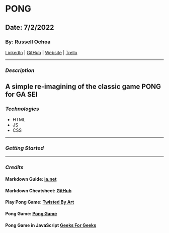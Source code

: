 # **PONG**

## **Date: 7/2/2022**

### **By: Russell Ochoa**

[LinkedIn](https://www.linkedin.com/in/russell-ochoa-7a2a9516/) | [GitHub](https://github.com/russellgochoa) | [Website](https://www.eg15m.com/) | [Trello](https://trello.com/b/eNux0e9S/russell-ochoa)

---

### **_*Description*_**

## A simple re-imagining of the classic game PONG for GA SEI

### **_*Technologies*_**

- HTML
- JS
- CSS

---

### **_Getting Started_**

---

### **_Credits_**

#### **Markdown Guide:** **[ia.net](https://ia.net/)**

#### **Markdown Cheatsheet:** **[GitHub](https://github.com/)**

#### **Play Pong Game:** **[Twisted By Art](https://ponggame.io/)**

#### **Pong Game:** **[Pong Game](https://www.ponggame.org/)**

#### **Pong Game in JavaScript** **[Geeks For Geeks](https://www.geeksforgeeks.org/pong-game-in-javascript/)**
